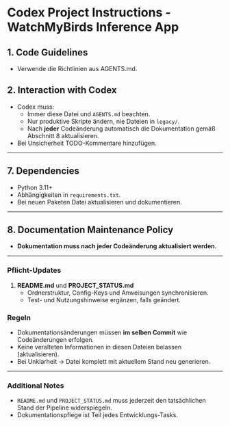 # Codex Project Instructions - WatchMyBirds Inference App

## 1. Code Guidelines
- Verwende die Richtlinien aus AGENTS.md.


## 2. Interaction with Codex
- Codex muss:
  - Immer diese Datei und `AGENTS.md` beachten.
  - Nur produktive Skripte ändern, nie Dateien in `legacy/`.
  - Nach **jeder** Codeänderung automatisch die Dokumentation gemäß Abschnitt 8 aktualisieren.
- Bei Unsicherheit TODO-Kommentare hinzufügen.

---

## 7. Dependencies
- Python 3.11+
- Abhängigkeiten in `requirements.txt`.
- Bei neuen Paketen Datei aktualisieren und dokumentieren.

---

## 8. Documentation Maintenance Policy
- **Dokumentation muss nach jeder Codeänderung aktualisiert werden.**

---


### Pflicht-Updates
1. **README.md** und **PROJECT_STATUS.md**
   - Ordnerstruktur, Config-Keys und Anweisungen synchronisieren.  
   - Test- und Nutzungshinweise ergänzen, falls geändert.  

### Regeln
- Dokumentationsänderungen müssen **im selben Commit** wie Codeänderungen erfolgen.
- Keine veralteten Informationen in diesen Dateien belassen (aktualisieren).
- Bei Unklarheit → Datei komplett mit aktuellem Stand neu generieren.

---

### Additional Notes
- `README.md` und `PROJECT_STATUS.md` muss jederzeit den tatsächlichen Stand der Pipeline widerspiegeln.
- Dokumentationspflege ist Teil jedes Entwicklungs-Tasks.